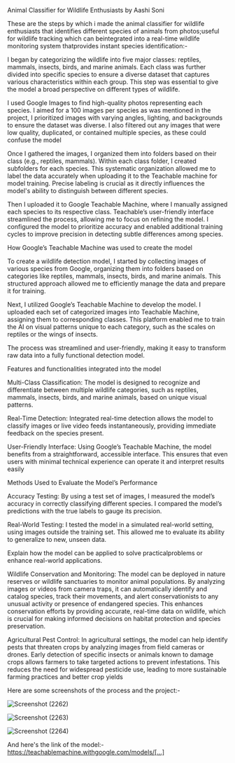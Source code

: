 Animal Classifier for Wildlife Enthusiasts by Aashi Soni

These are the steps by which i made the animal classifier for wildlife enthusiasts that identifies different species of animals from photos;useful for wildlife tracking which can beintegrated into a real-time wildlife monitoring system thatprovides instant species identification:-

I began by categorizing the wildlife into five major classes: reptiles, mammals, insects, birds, and marine animals. Each class was further divided into specific species to ensure a diverse dataset that captures various characteristics within each group. This step was essential to give the model a broad perspective on different types of wildlife.

I used Google Images to find high-quality photos representing each species. I aimed for a 100 images per species as was mentioned in the project, I prioritized images with varying angles, lighting, and backgrounds to ensure the dataset was diverse. I also filtered out any images that were low quality, duplicated, or contained multiple species, as these could confuse the model

Once I gathered the images, I organized them into folders based on their class (e.g., reptiles, mammals). Within each class folder, I created subfolders for each species. This systematic organization allowed me to label the data accurately when uploading it to the Teachable machine for model training. Precise labeling is crucial as it directly influences the model's ability to distinguish between different species.

Then I uploaded it to Google Teachable Machine, where I manually assigned each species to its respective class. Teachable’s user-friendly interface streamlined the process, allowing me to focus on refining the model. I configured the model to prioritize accuracy and enabled additional training cycles to improve precision in detecting subtle differences among species.

How Google’s Teachable Machine was used to create the model

To create a wildlife detection model, I started by collecting images of various species from Google, organizing them into folders based on categories like reptiles, mammals, insects, birds, and marine animals. This structured approach allowed me to efficiently manage the data and prepare it for training.

Next, I utilized Google’s Teachable Machine to develop the model. I uploaded each set of categorized images into Teachable Machine, assigning them to corresponding classes. This platform enabled me to train the AI on visual patterns unique to each category, such as the scales on reptiles or the wings of insects.

The process was streamlined and user-friendly, making it easy to transform raw data into a fully functional detection model.

Features and functionalities integrated into the model

Multi-Class Classification: The model is designed to recognize and differentiate between multiple wildlife categories, such as reptiles, mammals, insects, birds, and marine animals, based on unique visual patterns.

Real-Time Detection: Integrated real-time detection allows the model to classify images or live video feeds instantaneously, providing immediate feedback on the species present.

User-Friendly Interface: Using Google’s Teachable Machine, the model benefits from a straightforward, accessible interface. This ensures that even users with minimal technical experience can operate it and interpret results easily

Methods Used to Evaluate the Model’s Performance

Accuracy Testing: By using a test set of images, I measured the model’s accuracy in correctly classifying different species. I compared the model’s predictions with the true labels to gauge its precision.

Real-World Testing: I tested the model in a simulated real-world setting, using images outside the training set. This allowed me to evaluate its ability to generalize to new, unseen data.

Explain how the model can be applied to solve practicalproblems or enhance real-world applications.

Wildlife Conservation and Monitoring: The model can be deployed in nature reserves or wildlife sanctuaries to monitor animal populations. By analyzing images or videos from camera traps, it can automatically identify and catalog species, track their movements, and alert conservationists to any unusual activity or presence of endangered species. This enhances conservation efforts by providing accurate, real-time data on wildlife, which is crucial for making informed decisions on habitat protection and species preservation.

Agricultural Pest Control: In agricultural settings, the model can help identify pests that threaten crops by analyzing images from field cameras or drones. Early detection of specific insects or animals known to damage crops allows farmers to take targeted actions to prevent infestations. This reduces the need for widespread pesticide use, leading to more sustainable farming practices and better crop yields

Here are some screenshots of the process and the project:-

![Screenshot (2262)](https://github.com/user-attachments/assets/7399ba3f-e3d5-4075-8560-0143215fb747)

![Screenshot (2263)](https://github.com/user-attachments/assets/7dcad48b-ba59-456d-98b5-4610344cfd96)

![Screenshot (2264)](https://github.com/user-attachments/assets/ea05181f-dee9-4918-b236-37b0c7e4f3aa)

And here's the link of the model:-
https://teachablemachine.withgoogle.com/models/[...]
